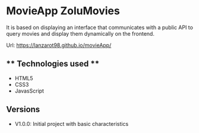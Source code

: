 # MovieApp ZoluMovies
It is based on displaying an interface that communicates with a public API to query movies and display them dynamically on the frontend.

Url: https://lanzarot98.github.io/movieApp/

## ** Technologies used **
-   HTML5
-   CSS3
-   JavasScript

## **Versions**

-   V1.0.0: Initial project with basic characteristics
